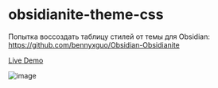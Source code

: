 # obsidianite-theme-css 
Попытка воссоздать таблицу стилей от темы для Obsidian: https://github.com/bennyxguo/Obsidian-Obsidianite

[Live Demo](https://qawerz.github.io/frontend-trash/obsidianite-theme-css)

![image](https://github.com/user-attachments/assets/42c2d03a-76c5-4a36-893b-daf770309c6c)

